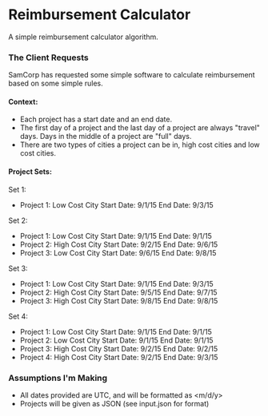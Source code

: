 # Reimbursement Calculator

A simple reimbursement calculator algorithm.

### The Client Requests

SamCorp has requested some simple software to calculate reimbursement based on some simple rules.

#### Context:
- Each project has a start date and an end date.
- The first day of a project and the last day of a project are always "travel" days. Days in the middle of a project are "full" days.
- There are two types of cities a project can be in, high cost cities and low cost cities.

#### Project Sets:

Set 1:
- Project 1: Low Cost City Start Date: 9/1/15 End Date: 9/3/15

Set 2:
- Project 1: Low Cost City Start Date: 9/1/15 End Date: 9/1/15
- Project 2: High Cost City Start Date: 9/2/15 End Date: 9/6/15
- Project 3: Low Cost City Start Date: 9/6/15 End Date: 9/8/15

Set 3:
- Project 1: Low Cost City Start Date: 9/1/15 End Date: 9/3/15
- Project 2: High Cost City Start Date: 9/5/15 End Date: 9/7/15
- Project 3: High Cost City Start Date: 9/8/15 End Date: 9/8/15

Set 4:
- Project 1: Low Cost City Start Date: 9/1/15 End Date: 9/1/15
- Project 2: Low Cost City Start Date: 9/1/15 End Date: 9/1/15
- Project 3: High Cost City Start Date: 9/2/15 End Date: 9/2/15
- Project 4: High Cost City Start Date: 9/2/15 End Date: 9/3/15

### Assumptions I'm Making
- All dates provided are UTC, and will be formatted as <m/d/y>
- Projects will be given as JSON (see input.json for format)
